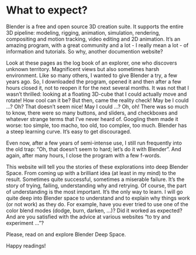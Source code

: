 # What to expect?

Blender is a free and open source 3D creation suite. It supports the entire 3D pipeline: modeling, rigging, animation, simulation, rendering, compositing and motion tracking, video editing and 2D animation. It’s an amazing program, with a great community and a lot - I really mean a lot - of information and tutorials. So why, another documention website?

Look at these pages as the log book of an explorer, one who discovers unknown territory. Magnificent views but also sometimes harsh environment. Like so many others, I wanted to give Blender a try, a few years ago. So, I downloaded the program, opened it and then after a few hours closed it, not to reopen it for the next several months. It was not that I wasn’t thrilled: looking at a floating 3D-cube that I could actually move and rotate! How cool can it be? But then, came the reality check! May be I could …? Oh? That doesn’t seem nice! May I could …? Oh, oh! There was so much to know, there were so many buttons, and sliders, and checkboxes and whatever strange terms that I’ve never heard of. Googling them made it worse: too simple, too macho, too old, too complex, too much. Blender has a steep learning curve. It’s easy to get discouraged.

Even now, after a few years of semi-intense use, I still run frequently into the old trap: “Oh, that doesn’t seem to hard; let’s do it with Blender”. And again, after many hours, I close the program with a few f-words.

This website will tell you the stories of these explorations into deep Blender Space. From coming up with a brilliant idea (at least in my mind) to the result. Sometimes quite successful, sometimes a miserable failure. It’s the story of trying, failing, understanding why and retrying. Of course, the part of understanding is the most important. It’s the only way to learn. I will go quite deep into Blender space to understand and to explain why things work (or not work) as they do. For example, have you ever tried to use one of the color blend modes (dodge, burn, darken, …)? Did it worked as expected? And are you satisfied with the advice at various websites “to try and experiment …”?

Please, read on and explore Blender Deep Space.

Happy readings!
